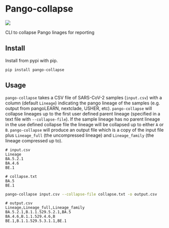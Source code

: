 # Pango-collapse 

[![](https://img.shields.io/pypi/v/pango-collapse.svg)](https://pypi.org/project/pango-collapse/)

CLI to collapse Pango linages for reporting

## Install 

Install from pypi with pip.

```
pip install pango-collapse
```

## Usage

`pango-collapse` takes a CSV file of SARS-CoV-2 samples (`input.csv`) with a column (default `Lineage`) indicating the pango lineage of the samples (e.g. output from pangoLEARN, nextclade, USHER, etc). `pango-collapse` will collapse lineages up to the first user defined parent lineage (specified in a text file with `--collapse-file`). If the sample lineage has no parent lineage in the use defined collapse file the lineage will be collapsed up to either `A` or `B`. `pango-collapse` will produce an output file which is a copy of the input file plus `Lineage_full` (the uncompressed lineage) and `Lineage_family` (the lineage compressed up to). 

```
# input.csv
Lineage
BA.5.2.1
BA.4.6
BE.1
```

```
# collapse.txt
BA.5
BE.1
```

```bash
pango-collapse input.csv --collapse-file collapse.txt -o output.csv 
```

```
# output.csv 
Lineage,Lineage_full,Lineage_family
BA.5.2.1,B.1.1.529.5.2.1,BA.5
BA.4.6,B.1.1.529.4.6,B
BE.1,B.1.1.529.5.3.1.1,BE.1
```